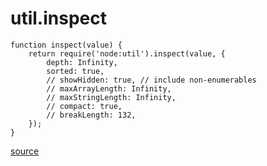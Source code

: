 # util.inspect

```
function inspect(value) {
    return require('node:util').inspect(value, {
        depth: Infinity,
        sorted: true,
        // showHidden: true, // include non-enumerables
        // maxArrayLength: Infinity,
        // maxStringLength: Infinity,
        // compact: true,
        // breakLength: 132,
    });
}
```

[source](https://nodejs.org/docs/latest-v14.x/api/util.html#util_util_inspect_object_options)
